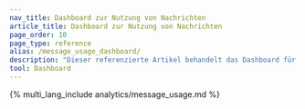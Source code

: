 ```yaml
---
nav_title: Dashboard zur Nutzung von Nachrichten
article_title: Dashboard zur Nutzung von Nachrichten
page_order: 10
page_type: reference
alias: /message_usage_dashboard/
description: "Dieser referenzierte Artikel behandelt das Dashboard für die Nutzung von Nachrichten, auf dem Sie per Self-Service Insights über die Nutzung Ihrer SMS-, RCS- und WhatsApp-Guthaben abrufen können."
tool: Dashboard
---
```


{% multi_lang_include analytics/message_usage.md %}
